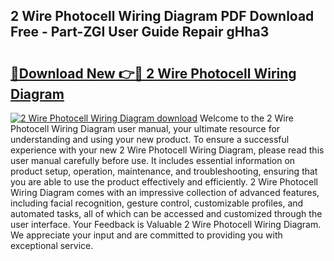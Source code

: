 ## 2 Wire Photocell Wiring Diagram PDF Download Free - Part-ZGI User Guide Repair gHha3

# <h2><a href="http://dfl1bs.blite.top/?on=2+Wire+Photocell+Wiring+Diagram">🔗Download New 👉🔴 2 Wire Photocell Wiring Diagram</a></h2>

[![2 Wire Photocell Wiring Diagram download](https://i.imgur.com/lujVjoI.png)](http://dfl1bs.blite.top/?on=2+Wire+Photocell+Wiring+Diagram)
Welcome to the 2 Wire Photocell Wiring Diagram user manual, your ultimate resource for understanding and using your new product. To ensure a successful experience with your new 2 Wire Photocell Wiring Diagram, please read this user manual carefully before use. It includes essential information on product setup, operation, maintenance, and troubleshooting, ensuring that you are able to use the product effectively and efficiently. 2 Wire Photocell Wiring Diagram comes with an impressive collection of advanced features, including facial recognition, gesture control, customizable profiles, and automated tasks, all of which can be accessed and customized through the user interface. Your Feedback is Valuable 2 Wire Photocell Wiring Diagram. We appreciate your input and are committed to providing you with exceptional service.
